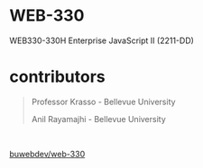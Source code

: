 # WEB-330

WEB330-330H Enterprise JavaScript II (2211-DD)

# contributors

> Professor Krasso - Bellevue University
>
> Anil Rayamajhi - Bellevue University

<br />

[buwebdev/web-330](https://github.com/buwebdev/web-330)
